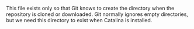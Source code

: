 This file exists only so that Git knows to create the directory when the repository is cloned or downloaded. Git normally ignores empty directories, but we need this directory to exist when Catalina is installed.
